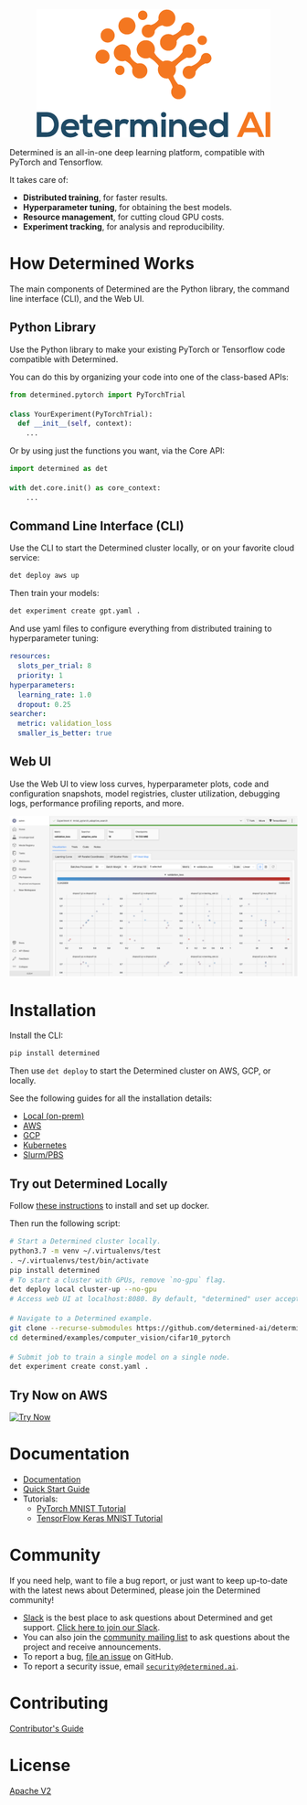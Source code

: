 <p align="center"><img src="determined-logo.png" alt="Determined AI Logo"></p>

Determined is an all-in-one deep learning platform, compatible with PyTorch and Tensorflow.

It takes care of:

- **Distributed training**, for faster results.
- **Hyperparameter tuning**, for obtaining the best models.
- **Resource management**, for cutting cloud GPU costs.
- **Experiment tracking**, for analysis and reproducibility.


# How Determined Works

The main components of Determined are the Python library, the command line interface (CLI), and the Web UI.

## Python Library
Use the Python library to make your existing PyTorch or Tensorflow code compatible with Determined. 

You can do this by organizing your code into one of the class-based APIs:

```python
from determined.pytorch import PyTorchTrial

class YourExperiment(PyTorchTrial):
  def __init__(self, context):
    ...
```

Or by using just the functions you want, via the Core API:

```python
import determined as det

with det.core.init() as core_context:
    ...
```

## Command Line Interface (CLI)

Use the CLI to start the Determined cluster locally, or on your favorite cloud service: 

```bash
det deploy aws up
```

Then train your models:
```bash
det experiment create gpt.yaml .
```

And use yaml files to configure everything from distributed training to hyperparameter tuning:

```yaml
resources:
  slots_per_trial: 8
  priority: 1
hyperparameters:
  learning_rate: 1.0
  dropout: 0.25
searcher:
  metric: validation_loss
  smaller_is_better: true
```


## Web UI

Use the Web UI to view loss curves, hyperparameter plots, code and configuration snapshots, model registries, cluster utilization, debugging logs, performance profiling reports, and more.

![Web UI](docs/assets/readme_images/webui.png)


# Installation

Install the CLI:
```bash
pip install determined
```

Then use `det deploy` to start the Determined cluster on AWS, GCP, or locally.

See the following guides for all the installation details:

- [Local (on-prem)](https://docs.determined.ai/latest/setup-cluster/deploy-cluster/on-prem/overview.html)
- [AWS](https://docs.determined.ai/latest/setup-cluster/deploy-cluster/aws/overview.html)
- [GCP](https://docs.determined.ai/latest/setup-cluster/deploy-cluster/gcp/overview.html)
- [Kubernetes](https://docs.determined.ai/latest/setup-cluster/deploy-cluster/k8s/overview.html)
- [Slurm/PBS](https://docs.determined.ai/latest/setup-cluster/deploy-cluster/slurm/overview.html)


## Try out Determined Locally

Follow [these instructions](https://docs.determined.ai/latest/how-to/installation/requirements.html#install-docker) to install and set up docker.

Then run the following script:

 ```bash
# Start a Determined cluster locally.
python3.7 -m venv ~/.virtualenvs/test
. ~/.virtualenvs/test/bin/activate
pip install determined
# To start a cluster with GPUs, remove `no-gpu` flag.
det deploy local cluster-up --no-gpu
# Access web UI at localhost:8080. By default, "determined" user accepts a blank password.

# Navigate to a Determined example.
git clone --recurse-submodules https://github.com/determined-ai/determined
cd determined/examples/computer_vision/cifar10_pytorch

# Submit job to train a single model on a single node.
det experiment create const.yaml .
 ```


## Try Now on AWS

[![Try Now](https://s3.amazonaws.com/cloudformation-examples/cloudformation-launch-stack.png)](https://console.aws.amazon.com/cloudformation/home?region=us-west-2#/stacks/create/review?templateURL=https://determined-ai-public.s3-us-west-2.amazonaws.com/simple.yaml)


# Documentation

* [Documentation](https://docs.determined.ai)
* [Quick Start Guide](https://docs.determined.ai/latest/getting-started.html)
* Tutorials:
  * [PyTorch MNIST Tutorial](https://docs.determined.ai/latest/tutorials/pytorch-mnist-tutorial.html)
  * [TensorFlow Keras MNIST Tutorial](https://docs.determined.ai/latest/tutorials/tf-mnist-tutorial.html)


# Community

If you need help, want to file a bug report, or just want to keep up-to-date
with the latest news about Determined, please join the Determined community!

* [Slack](https://determined-community.slack.com) is the best place to
  ask questions about Determined and get support. [Click here to join our Slack](
  https://join.slack.com/t/determined-community/shared_invite/zt-cnj7802v-KcVbaUrIzQOwmkmY7gP0Ew).
* You can also join the [community mailing list](https://groups.google.com/a/determined.ai/forum/#!forum/community)
  to ask questions about the project and receive announcements.
* To report a bug, [file an issue](https://github.com/determined-ai/determined/issues) on GitHub.
* To report a security issue, email [`security@determined.ai`](mailto:security@determined.ai).

# Contributing

[Contributor's Guide](CONTRIBUTING.md)

# License

[Apache V2](LICENSE)

